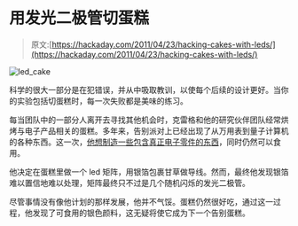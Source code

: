 # 用发光二极管切蛋糕

> 原文:[https://hackaday.com/2011/04/23/hacking-cakes-with-leds/](https://hackaday.com/2011/04/23/hacking-cakes-with-leds/)

![led_cake](../Images/c116f595aad07aee4d29884b11e2d238.png "led_cake")

科学的很大一部分是在犯错误，并从中吸取教训，以使每个后续的设计更好。当你的实验包括切蛋糕时，每一次失败都是美味的练习。

每当团队中的一部分人离开去寻找其他机会时，克雷格和他的研究伙伴团队经常烘烤与电子产品相关的蛋糕。多年来，告别派对上已经出现了从万用表到量子计算机的各种东西。这一次，[他想制造一些包含真正电子零件的东西](http://flashingleds.wordpress.com/2011/04/23/of-or-pertaining-to-cake/#more-29)，同时仍然可以食用。

他决定在蛋糕里做一个 led 矩阵，用银箔包裹甘草做导线。然而，最终他发现银箔难以置信地难以处理，矩阵最终只不过是几个随机闪烁的发光二极管。

尽管事情没有像他计划的那样发展，他并不气馁。蛋糕仍然很好吃，通过这一过程，他发现了可食用的银色颜料，这无疑将使它成为下一个告别蛋糕。